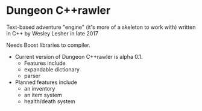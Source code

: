 # Dungeon C++rawler
Text-based adventure "engine" (it's more of a skeleton to work with) written in C++ by Wesley Lesher in late 2017

Needs Boost libraries to compiler.
   - Current version of Dungeon C++rawler is alpha 0.1.
     - Features include
     - expandable dictionary
     - parser
   - Planned features include 
     - an inventory
     - an item system
     - health/death system 
